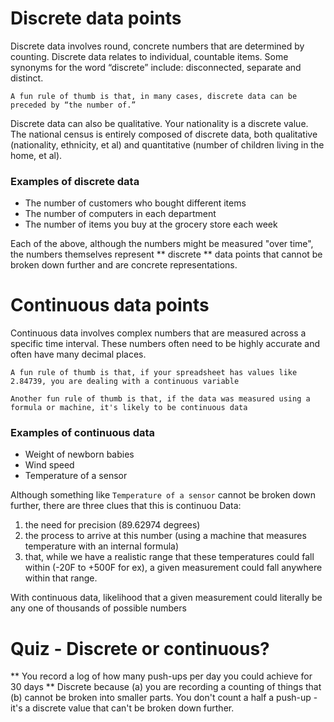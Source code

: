# Discrete data points
Discrete data involves round, concrete numbers that are determined by counting. Discrete data relates to individual, countable items.
Some synonyms for the word “discrete” include: disconnected, separate and distinct. 

`A fun rule of thumb is that, in many cases, discrete data can be preceded by “the number of.”`

Discrete data can also be qualitative. Your nationality is a discrete value. The national census is entirely composed of discrete data, both qualitative (nationality, ethnicity, et al) and quantitative (number of children living in the home, et al). 

### Examples of discrete data
* The number of customers who bought different items
* The number of computers in each department
* The number of items you buy at the grocery store each week

Each of the above, although the numbers might be measured "over time", the numbers themselves represent ** discrete ** data points that cannot be broken down further and are concrete representations. 

# Continuous data points
Continuous data involves complex numbers that are measured across a specific time interval. 
These numbers often need to be highly accurate and often have many decimal places. 

`A fun rule of thumb is that, if your spreadsheet has values like 2.84739, you are dealing with a continuous variable`

`Another fun rule of thumb is that, if the data was measured using a formula or machine, it's likely to be continuous data`

### Examples of continuous data
* Weight of newborn babies
* Wind speed 
* Temperature of a sensor

Although something like `Temperature of a sensor` cannot be broken down 
further, there are three clues that this is continuou Data:
1. the need for precision (89.62974 degrees)
2. the process to arrive at this number (using a machine
that measures temperature with an internal formula)
3. that, while we have a realistic range that these temperatures could fall within
(-20F to +500F for ex), a given measurement could fall anywhere within that
range. 

With continuous data,
likelihood that a given measurement could literally be any one of thousands of
possible numbers 


# Quiz - Discrete or continuous?
** You record a log of how many push-ups per day you could achieve for 30 days **
Discrete because (a) you are recording a counting of things that (b) cannot be broken into smaller parts. You don't count a half a push-up - it's a discrete value that can't be broken down further.  
